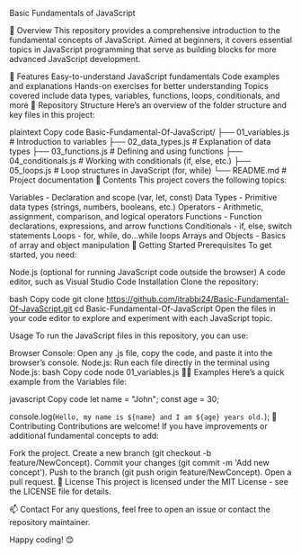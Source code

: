 Basic Fundamentals of JavaScript

📘 Overview
This repository provides a comprehensive introduction to the fundamental concepts of JavaScript. Aimed at beginners, it covers essential topics in JavaScript programming that serve as building blocks for more advanced JavaScript development.

🧰 Features
Easy-to-understand JavaScript fundamentals
Code examples and explanations
Hands-on exercises for better understanding
Topics covered include data types, variables, functions, loops, conditionals, and more
📂 Repository Structure
Here’s an overview of the folder structure and key files in this project:

plaintext
Copy code
Basic-Fundamental-Of-JavaScript/
├── 01_variables.js            # Introduction to variables
├── 02_data_types.js           # Explanation of data types
├── 03_functions.js            # Defining and using functions
├── 04_conditionals.js         # Working with conditionals (if, else, etc.)
├── 05_loops.js                # Loop structures in JavaScript (for, while)
└── README.md                  # Project documentation
📝 Contents
This project covers the following topics:

Variables - Declaration and scope (var, let, const)
Data Types - Primitive data types (strings, numbers, booleans, etc.)
Operators - Arithmetic, assignment, comparison, and logical operators
Functions - Function declarations, expressions, and arrow functions
Conditionals - if, else, switch statements
Loops - for, while, do...while loops
Arrays and Objects - Basics of array and object manipulation
🚀 Getting Started
Prerequisites
To get started, you need:

Node.js (optional for running JavaScript code outside the browser)
A code editor, such as Visual Studio Code
Installation
Clone the repository:

bash
Copy code
git clone https://github.com/itrabbi24/Basic-Fundamental-Of-JavaScript.git
cd Basic-Fundamental-Of-JavaScript
Open the files in your code editor to explore and experiment with each JavaScript topic.

Usage
To run the JavaScript files in this repository, you can use:

Browser Console: Open any .js file, copy the code, and paste it into the browser’s console.
Node.js: Run each file directly in the terminal using Node.js:
bash
Copy code
node 01_variables.js
👨‍🏫 Examples
Here’s a quick example from the Variables file:

javascript
Copy code
let name = "John";
const age = 30;

console.log(`Hello, my name is ${name} and I am ${age} years old.`);
🧪 Contributing
Contributions are welcome! If you have improvements or additional fundamental concepts to add:

Fork the project.
Create a new branch (git checkout -b feature/NewConcept).
Commit your changes (git commit -m 'Add new concept').
Push to the branch (git push origin feature/NewConcept).
Open a pull request.
📜 License
This project is licensed under the MIT License - see the LICENSE file for details.

📫 Contact
For any questions, feel free to open an issue or contact the repository maintainer.

Happy coding! 😊